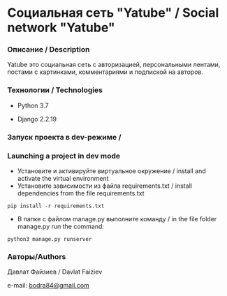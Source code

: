# Социальная сеть "Yatube" / Social network "Yatube"

### Описание / Description
Yatube это социальная сеть с авторизацией, персональными лентами, постами с картинками, комментариями и подпиской на авторов.
### Технологии / Technologies
- Python 3.7

- Django 2.2.19
### Запуск проекта в dev-режиме /
### Launching a project in dev mode
- Установите и активируйте виртуальное окружение / install and activate the virtual environment
- Установите зависимости из файла requirements.txt / install dependencies from the file requirements.txt
```
pip install -r requirements.txt
``` 
- В папке с файлом manage.py выполните команду / in the file folder manage.py run the command:
```
python3 manage.py runserver
```
### Авторы/Authors
Давлат Файзиев / Davlat Faiziev

e-mail: bodra84@gmail.com
